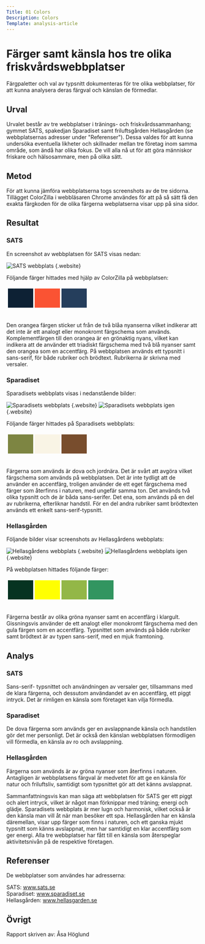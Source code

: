 ```yaml
---
Title: 01 Colors
Description: Colors
Template: analysis-article
---
```


Färger samt känsla hos tre olika friskvårdswebbplatser
=======================

Färgpaletter och val av typsnitt dokumenteras för tre olika webbplatser, för att kunna analysera deras färgval och känslan de förmedlar.

Urval
-----------------------

Urvalet består av tre webbplatser i tränings- och friskvårdssammanhang; gymmet SATS, spakedjan Sparadiset samt friluftsgården Hellasgården (se webbplatsernas adresser under "Referenser"). Dessa valdes för att kunna undersöka eventuella likheter och skillnader mellan tre företag inom samma område, som ändå har olika fokus. De vill alla nå ut för att göra människor friskare och hälsosammare, men på olika sätt.

Metod
-----------------------

För att kunna jämföra webbplatserna togs screenshots av de tre sidorna. Tillägget ColorZilla i webbläsaren Chrome användes för att på så sätt få den exakta färgkoden för de olika färgerna webplatserna visar upp på sina sidor. 

Resultat
-----------------------

### SATS
En screenshot av webbplatsen för SATS visas nedan:<br />

![SATS webbplats](%assets_url%/img/sats1.JPG) {.website}

Följande färger hittades med hjälp av ColorZilla på webbplatsen:<br />
<table style="border-spacing: 4px; border-collapse: separate">
    <tr>
        <td style="height: 50px; width: 50px; background-color: #0d2134">
        <td style="height: 50px; width: 50px; background-color: #fa5333">
        <td style="height: 50px; width: 50px; background-color: #253e5c">
    </tr>
</table>
<br />
Den orangea färgen sticker ut från de två blåa nyanserna vilket indikerar att det inte är ett analogt eller monokromt färgschema som används. Komplementfärgen till den orangea är en grönaktig nyans, vilket kan indikera att de använder ett triadiskt färgschema med två blå nyanser samt den orangea som en accentfärg. På webbplatsen används ett typsnitt i sans-serif, för både rubriker och brödtext. Rubrikerna är skrivna med versaler.

### Sparadiset
Sparadisets webbplats visas i nedanstående bilder:<br />

![Sparadisets webbplats](%assets_url%/img/spa1.JPG) {.website}
![Sparadisets webbplats igen](%assets_url%/img/spa2.JPG) {.website}

Följande färger hittades på Sparadisets webbplats:<br />

<table style="border-spacing: 4px; border-collapse: separate">
    <tr>
        <td style="height: 50px; width: 50px; background-color: #7d8542">
        <td style="height: 50px; width: 50px; background-color: #f9f4e5">
        <td style="height: 50px; width: 50px; background-color: #784d2d">
    </tr>
</table>
<br />
Färgerna som används är dova och jordnära. Det är svårt att avgöra vilket färgschema som används på webbplatsen. Det är inte tydligt att de använder en accentfärg, troligen använder de ett eget färgschema med färger som återfinns i naturen, med ungefär samma ton. Det används två olika typsnitt och de är båda sans-serifer. Det ena, som används på en del av rubrikerna, efterliknar handstil. För en del andra rubriker samt brödtexten används ett enkelt sans-serif-typsnitt.

### Hellasgården
Följande bilder visar screenshots av Hellasgårdens webbplats: <br />

![Hellasgårdens webbplats](%assets_url%/img/hellas1.JPG) {.website}
![Hellasgårdens webbplats igen](%assets_url%/img/hellas2.JPG) {.website}

På webbplatsen hittades följande färger:<br />

<table style="border-spacing: 4px; border-collapse: separate">
    <tr>
        <td style="height: 50px; width: 50px; background-color: #063321">
        <td style="height: 50px; width: 50px; background-color: #ffff01">
        <td style="height: 50px; width: 50px; background-color: #93b747">
        <td style="height: 50px; width: 50px; background-color: #329560">
    </tr>
</table>
<br />
Färgerna består av olika gröna nyanser samt en accentfärg i klargult. Gissningsvis använder de ett analogt eller monokromt färgschema med den gula färgen som en accentfärg. Typsnittet som används på både rubriker samt brödtext är av typen sans-serif, med en mjuk framtoning.

Analys
-----------------------

### SATS
Sans-serif- typsnittet och användningen av versaler ger, tillsammans med de klara färgerna, och dessutom användandet av en accentfärg, ett piggt intryck. Det är rimligen en känsla som företaget kan vilja förmedla.

### Sparadiset
De dova färgerna som används ger en avslappnande känsla och handstilen gör det mer personligt. Det är också den känslan webbplatsen förmodligen vill förmedla, en känsla av ro och avslappning.

### Hellasgården
Färgerna som används är av gröna nyanser som återfinns i naturen. Antagligen är webbplatsens färgval är medvetet för att ge en känsla för natur och friluftsliv, samtidigt som typsnittet gör att det känns avslappnat.

Sammanfattningsvis kan man säga att webbplatsen för SATS ger ett piggt och alert intryck, vilket är något man förknippar med träning; energi och glädje. Sparadisets webbplats är mer lugn och harmonisk, vilket också är den känsla man vill åt när man besöker ett spa. Hellasgården har en känsla däremellan, visar upp färger som finns i naturen, och ett ganska mjukt typsnitt som känns avslappnat, men har samtidigt en klar accentfärg som ger energi. Alla tre webbplatser har fått till en känsla som återspeglar aktivitetsnivån på de respektive företagen.

Referenser
-----------------------

De webbplatser som användes har adresserna:<br />

SATS: www.sats.se<br />
Sparadiset: www.sparadiset.se<br />
Hellasgården: www.hellasgarden.se

Övrigt
-----------------------

Rapport skriven av: Åsa Höglund
